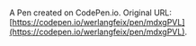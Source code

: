 # 

A Pen created on CodePen.io. Original URL: [https://codepen.io/werlangfeix/pen/mdxgPVL](https://codepen.io/werlangfeix/pen/mdxgPVL).

